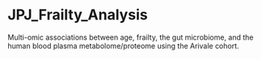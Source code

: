 # JPJ_Frailty_Analysis
 Multi-omic associations between age, frailty, the gut microbiome, and the human blood plasma metabolome/proteome using the Arivale cohort.
